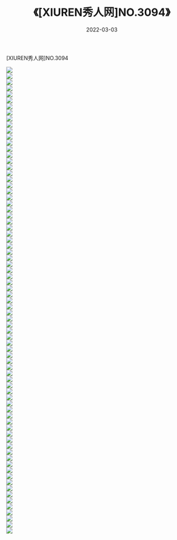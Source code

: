﻿---
layout: post
title:  《[XIUREN秀人网]NO.3094》
date:   2022-03-03
img: http://img.660000.xyz/Sharelink/秀人网/秀人网第04部分/[XIUREN秀人网]NO.3094/000.jpg
categories: [美女, 清纯, 唯美]
---

[XIUREN秀人网]NO.3094

 ![](http://img.660000.xyz/Sharelink/秀人网/秀人网第04部分/[XIUREN秀人网]NO.3094/001.jpg) <br>![](http://img.660000.xyz/Sharelink/秀人网/秀人网第04部分/[XIUREN秀人网]NO.3094/002.jpg) <br>![](http://img.660000.xyz/Sharelink/秀人网/秀人网第04部分/[XIUREN秀人网]NO.3094/003.jpg) <br>![](http://img.660000.xyz/Sharelink/秀人网/秀人网第04部分/[XIUREN秀人网]NO.3094/004.jpg) <br>![](http://img.660000.xyz/Sharelink/秀人网/秀人网第04部分/[XIUREN秀人网]NO.3094/005.jpg) <br>![](http://img.660000.xyz/Sharelink/秀人网/秀人网第04部分/[XIUREN秀人网]NO.3094/006.jpg) <br>![](http://img.660000.xyz/Sharelink/秀人网/秀人网第04部分/[XIUREN秀人网]NO.3094/007.jpg) <br>![](http://img.660000.xyz/Sharelink/秀人网/秀人网第04部分/[XIUREN秀人网]NO.3094/008.jpg) <br>![](http://img.660000.xyz/Sharelink/秀人网/秀人网第04部分/[XIUREN秀人网]NO.3094/009.jpg) <br>![](http://img.660000.xyz/Sharelink/秀人网/秀人网第04部分/[XIUREN秀人网]NO.3094/010.jpg) <br>![](http://img.660000.xyz/Sharelink/秀人网/秀人网第04部分/[XIUREN秀人网]NO.3094/011.jpg) <br>![](http://img.660000.xyz/Sharelink/秀人网/秀人网第04部分/[XIUREN秀人网]NO.3094/012.jpg) <br>![](http://img.660000.xyz/Sharelink/秀人网/秀人网第04部分/[XIUREN秀人网]NO.3094/013.jpg) <br>![](http://img.660000.xyz/Sharelink/秀人网/秀人网第04部分/[XIUREN秀人网]NO.3094/014.jpg) <br>![](http://img.660000.xyz/Sharelink/秀人网/秀人网第04部分/[XIUREN秀人网]NO.3094/015.jpg) <br>![](http://img.660000.xyz/Sharelink/秀人网/秀人网第04部分/[XIUREN秀人网]NO.3094/016.jpg) <br>![](http://img.660000.xyz/Sharelink/秀人网/秀人网第04部分/[XIUREN秀人网]NO.3094/017.jpg) <br>![](http://img.660000.xyz/Sharelink/秀人网/秀人网第04部分/[XIUREN秀人网]NO.3094/018.jpg) <br>![](http://img.660000.xyz/Sharelink/秀人网/秀人网第04部分/[XIUREN秀人网]NO.3094/019.jpg) <br>![](http://img.660000.xyz/Sharelink/秀人网/秀人网第04部分/[XIUREN秀人网]NO.3094/020.jpg) <br>![](http://img.660000.xyz/Sharelink/秀人网/秀人网第04部分/[XIUREN秀人网]NO.3094/021.jpg) <br>![](http://img.660000.xyz/Sharelink/秀人网/秀人网第04部分/[XIUREN秀人网]NO.3094/022.jpg) <br>![](http://img.660000.xyz/Sharelink/秀人网/秀人网第04部分/[XIUREN秀人网]NO.3094/023.jpg) <br>![](http://img.660000.xyz/Sharelink/秀人网/秀人网第04部分/[XIUREN秀人网]NO.3094/024.jpg) <br>![](http://img.660000.xyz/Sharelink/秀人网/秀人网第04部分/[XIUREN秀人网]NO.3094/025.jpg) <br>![](http://img.660000.xyz/Sharelink/秀人网/秀人网第04部分/[XIUREN秀人网]NO.3094/026.jpg) <br>![](http://img.660000.xyz/Sharelink/秀人网/秀人网第04部分/[XIUREN秀人网]NO.3094/027.jpg) <br>![](http://img.660000.xyz/Sharelink/秀人网/秀人网第04部分/[XIUREN秀人网]NO.3094/028.jpg) <br>![](http://img.660000.xyz/Sharelink/秀人网/秀人网第04部分/[XIUREN秀人网]NO.3094/029.jpg) <br>![](http://img.660000.xyz/Sharelink/秀人网/秀人网第04部分/[XIUREN秀人网]NO.3094/030.jpg) <br>![](http://img.660000.xyz/Sharelink/秀人网/秀人网第04部分/[XIUREN秀人网]NO.3094/031.jpg) <br>![](http://img.660000.xyz/Sharelink/秀人网/秀人网第04部分/[XIUREN秀人网]NO.3094/032.jpg) <br>![](http://img.660000.xyz/Sharelink/秀人网/秀人网第04部分/[XIUREN秀人网]NO.3094/033.jpg) <br>![](http://img.660000.xyz/Sharelink/秀人网/秀人网第04部分/[XIUREN秀人网]NO.3094/034.jpg) <br>![](http://img.660000.xyz/Sharelink/秀人网/秀人网第04部分/[XIUREN秀人网]NO.3094/035.jpg) <br>![](http://img.660000.xyz/Sharelink/秀人网/秀人网第04部分/[XIUREN秀人网]NO.3094/036.jpg) <br>![](http://img.660000.xyz/Sharelink/秀人网/秀人网第04部分/[XIUREN秀人网]NO.3094/037.jpg) <br>![](http://img.660000.xyz/Sharelink/秀人网/秀人网第04部分/[XIUREN秀人网]NO.3094/038.jpg) <br>![](http://img.660000.xyz/Sharelink/秀人网/秀人网第04部分/[XIUREN秀人网]NO.3094/039.jpg) <br>![](http://img.660000.xyz/Sharelink/秀人网/秀人网第04部分/[XIUREN秀人网]NO.3094/040.jpg) <br>![](http://img.660000.xyz/Sharelink/秀人网/秀人网第04部分/[XIUREN秀人网]NO.3094/041.jpg) <br>![](http://img.660000.xyz/Sharelink/秀人网/秀人网第04部分/[XIUREN秀人网]NO.3094/042.jpg) <br>![](http://img.660000.xyz/Sharelink/秀人网/秀人网第04部分/[XIUREN秀人网]NO.3094/043.jpg) <br>![](http://img.660000.xyz/Sharelink/秀人网/秀人网第04部分/[XIUREN秀人网]NO.3094/044.jpg) <br>![](http://img.660000.xyz/Sharelink/秀人网/秀人网第04部分/[XIUREN秀人网]NO.3094/045.jpg) <br>![](http://img.660000.xyz/Sharelink/秀人网/秀人网第04部分/[XIUREN秀人网]NO.3094/046.jpg) <br>![](http://img.660000.xyz/Sharelink/秀人网/秀人网第04部分/[XIUREN秀人网]NO.3094/047.jpg) <br>![](http://img.660000.xyz/Sharelink/秀人网/秀人网第04部分/[XIUREN秀人网]NO.3094/048.jpg) <br>![](http://img.660000.xyz/Sharelink/秀人网/秀人网第04部分/[XIUREN秀人网]NO.3094/049.jpg) <br>![](http://img.660000.xyz/Sharelink/秀人网/秀人网第04部分/[XIUREN秀人网]NO.3094/050.jpg) <br>![](http://img.660000.xyz/Sharelink/秀人网/秀人网第04部分/[XIUREN秀人网]NO.3094/051.jpg) <br>![](http://img.660000.xyz/Sharelink/秀人网/秀人网第04部分/[XIUREN秀人网]NO.3094/052.jpg) <br>![](http://img.660000.xyz/Sharelink/秀人网/秀人网第04部分/[XIUREN秀人网]NO.3094/053.jpg) <br>![](http://img.660000.xyz/Sharelink/秀人网/秀人网第04部分/[XIUREN秀人网]NO.3094/054.jpg) <br>![](http://img.660000.xyz/Sharelink/秀人网/秀人网第04部分/[XIUREN秀人网]NO.3094/055.jpg) <br>![](http://img.660000.xyz/Sharelink/秀人网/秀人网第04部分/[XIUREN秀人网]NO.3094/056.jpg) <br>![](http://img.660000.xyz/Sharelink/秀人网/秀人网第04部分/[XIUREN秀人网]NO.3094/057.jpg) <br>![](http://img.660000.xyz/Sharelink/秀人网/秀人网第04部分/[XIUREN秀人网]NO.3094/058.jpg) <br>![](http://img.660000.xyz/Sharelink/秀人网/秀人网第04部分/[XIUREN秀人网]NO.3094/059.jpg) <br>![](http://img.660000.xyz/Sharelink/秀人网/秀人网第04部分/[XIUREN秀人网]NO.3094/060.jpg) <br>![](http://img.660000.xyz/Sharelink/秀人网/秀人网第04部分/[XIUREN秀人网]NO.3094/061.jpg) <br>![](http://img.660000.xyz/Sharelink/秀人网/秀人网第04部分/[XIUREN秀人网]NO.3094/062.jpg) <br>![](http://img.660000.xyz/Sharelink/秀人网/秀人网第04部分/[XIUREN秀人网]NO.3094/063.jpg) <br>![](http://img.660000.xyz/Sharelink/秀人网/秀人网第04部分/[XIUREN秀人网]NO.3094/064.jpg) <br>![](http://img.660000.xyz/Sharelink/秀人网/秀人网第04部分/[XIUREN秀人网]NO.3094/065.jpg) <br>![](http://img.660000.xyz/Sharelink/秀人网/秀人网第04部分/[XIUREN秀人网]NO.3094/066.jpg) <br>![](http://img.660000.xyz/Sharelink/秀人网/秀人网第04部分/[XIUREN秀人网]NO.3094/067.jpg) <br>![](http://img.660000.xyz/Sharelink/秀人网/秀人网第04部分/[XIUREN秀人网]NO.3094/068.jpg) <br>![](http://img.660000.xyz/Sharelink/秀人网/秀人网第04部分/[XIUREN秀人网]NO.3094/069.jpg) <br>![](http://img.660000.xyz/Sharelink/秀人网/秀人网第04部分/[XIUREN秀人网]NO.3094/070.jpg) <br>![](http://img.660000.xyz/Sharelink/秀人网/秀人网第04部分/[XIUREN秀人网]NO.3094/071.jpg) <br>![](http://img.660000.xyz/Sharelink/秀人网/秀人网第04部分/[XIUREN秀人网]NO.3094/072.jpg) <br>![](http://img.660000.xyz/Sharelink/秀人网/秀人网第04部分/[XIUREN秀人网]NO.3094/073.jpg) <br>![](http://img.660000.xyz/Sharelink/秀人网/秀人网第04部分/[XIUREN秀人网]NO.3094/074.jpg) <br>![](http://img.660000.xyz/Sharelink/秀人网/秀人网第04部分/[XIUREN秀人网]NO.3094/075.jpg) <br>![](http://img.660000.xyz/Sharelink/秀人网/秀人网第04部分/[XIUREN秀人网]NO.3094/076.jpg) <br>![](http://img.660000.xyz/Sharelink/秀人网/秀人网第04部分/[XIUREN秀人网]NO.3094/077.jpg) <br>